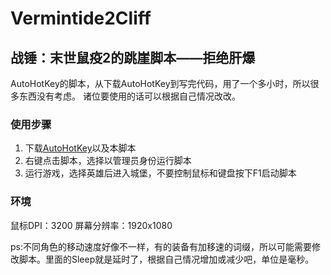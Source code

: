 # Vermintide2Cliff

## 战锤：末世鼠疫2的跳崖脚本——拒绝肝爆

AutoHotKey的脚本，从下载AutoHotKey到写完代码，用了一个多小时，所以很多东西没有考虑。
诸位要使用的话可以根据自己情况改改。

### 使用步骤

 1. 下载[AutoHotKey][1]以及本脚本 
 2. 右键点击脚本，选择以管理员身份运行脚本
 3. 运行游戏，选择英雄后进入城堡，不要控制鼠标和键盘按下F1启动脚本

### 环境
鼠标DPI：3200
屏幕分辨率：1920x1080

ps:不同角色的移动速度好像不一样，有的装备有加移速的词缀，所以可能需要修改脚本。里面的Sleep就是延时了，根据自己情况增加或减少吧，单位是毫秒。

  [1]: https://www.autohotkey.com/
